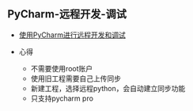 ## PyCharm-远程开发-调试

- [使用PyCharm进行远程开发和调试](https://www.xncoding.com/2016/05/26/python/pycharm-remote.html)

- 心得
    - 不需要使用root账户
    - 使用旧工程需要自己上传同步
    - 新建工程，选择远程python，会自动建立同步功能
    - 只支持pycharm pro